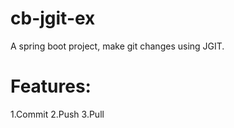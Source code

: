 # cb-jgit-ex
A spring boot project, make git changes using JGIT.

# Features:
  1.Commit
  2.Push
  3.Pull
